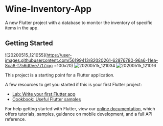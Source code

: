 # Wine-Inventory-App

A new Flutter project with a database to monitor the inventory of specific items in the app.

## Getting Started

![20200515_121055](https://user-images.githubusercontent.com/56199413/82020261-62876780-96a6-11ea-8ca8-f756d0ee77f7.jpg =100x20)
![20200515_121034](https://user-images.githubusercontent.com/56199413/82020264-631ffe00-96a6-11ea-8485-3ccac9d61e6f.jpg)
![20200515_121016](https://user-images.githubusercontent.com/56199413/82020267-64512b00-96a6-11ea-9ec3-40f54e15cf40.jpg)

This project is a starting point for a Flutter application.

A few resources to get you started if this is your first Flutter project:

- [Lab: Write your first Flutter app](https://flutter.dev/docs/get-started/codelab)
- [Cookbook: Useful Flutter samples](https://flutter.dev/docs/cookbook)

For help getting started with Flutter, view our
[online documentation](https://flutter.dev/docs), which offers tutorials,
samples, guidance on mobile development, and a full API reference.
